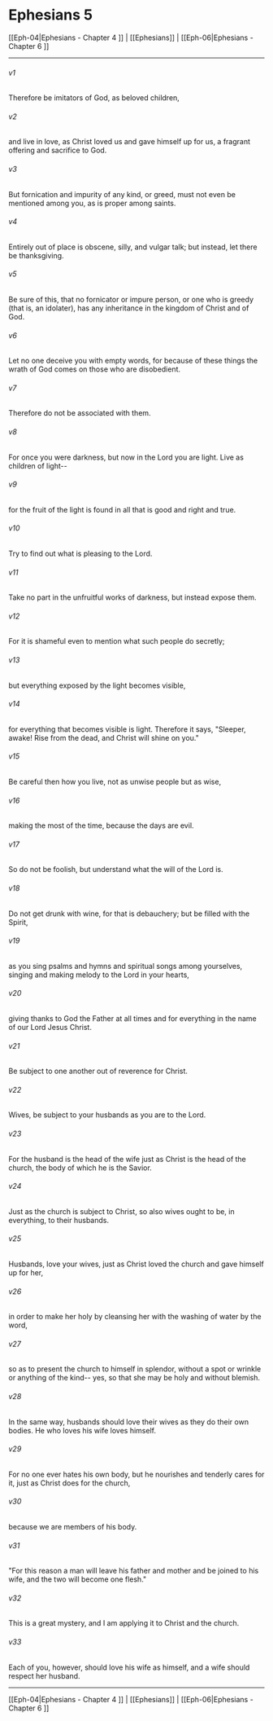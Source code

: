 # Ephesians 5

[[Eph-04|Ephesians - Chapter 4 ]] | [[Ephesians]] | [[Eph-06|Ephesians - Chapter 6 ]]
***

###### v1
Therefore be imitators of God, as beloved children,
###### v2
and live in love, as Christ loved us and gave himself up for us, a fragrant offering and sacrifice to God.
###### v3
But fornication and impurity of any kind, or greed, must not even be mentioned among you, as is proper among saints.
###### v4
Entirely out of place is obscene, silly, and vulgar talk; but instead, let there be thanksgiving.
###### v5
Be sure of this, that no fornicator or impure person, or one who is greedy (that is, an idolater), has any inheritance in the kingdom of Christ and of God.
###### v6
Let no one deceive you with empty words, for because of these things the wrath of God comes on those who are disobedient.
###### v7
Therefore do not be associated with them.
###### v8
For once you were darkness, but now in the Lord you are light. Live as children of light--
###### v9
for the fruit of the light is found in all that is good and right and true.
###### v10
Try to find out what is pleasing to the Lord.
###### v11
Take no part in the unfruitful works of darkness, but instead expose them.
###### v12
For it is shameful even to mention what such people do secretly;
###### v13
but everything exposed by the light becomes visible,
###### v14
for everything that becomes visible is light. Therefore it says, "Sleeper, awake! Rise from the dead, and Christ will shine on you."
###### v15
Be careful then how you live, not as unwise people but as wise,
###### v16
making the most of the time, because the days are evil.
###### v17
So do not be foolish, but understand what the will of the Lord is.
###### v18
Do not get drunk with wine, for that is debauchery; but be filled with the Spirit,
###### v19
as you sing psalms and hymns and spiritual songs among yourselves, singing and making melody to the Lord in your hearts,
###### v20
giving thanks to God the Father at all times and for everything in the name of our Lord Jesus Christ.
###### v21
Be subject to one another out of reverence for Christ.
###### v22
Wives, be subject to your husbands as you are to the Lord.
###### v23
For the husband is the head of the wife just as Christ is the head of the church, the body of which he is the Savior.
###### v24
Just as the church is subject to Christ, so also wives ought to be, in everything, to their husbands.
###### v25
Husbands, love your wives, just as Christ loved the church and gave himself up for her,
###### v26
in order to make her holy by cleansing her with the washing of water by the word,
###### v27
so as to present the church to himself in splendor, without a spot or wrinkle or anything of the kind-- yes, so that she may be holy and without blemish.
###### v28
In the same way, husbands should love their wives as they do their own bodies. He who loves his wife loves himself.
###### v29
For no one ever hates his own body, but he nourishes and tenderly cares for it, just as Christ does for the church,
###### v30
because we are members of his body.
###### v31
"For this reason a man will leave his father and mother and be joined to his wife, and the two will become one flesh."
###### v32
This is a great mystery, and I am applying it to Christ and the church.
###### v33
Each of you, however, should love his wife as himself, and a wife should respect her husband.

***

[[Eph-04|Ephesians - Chapter 4 ]] | [[Ephesians]] | [[Eph-06|Ephesians - Chapter 6 ]]
